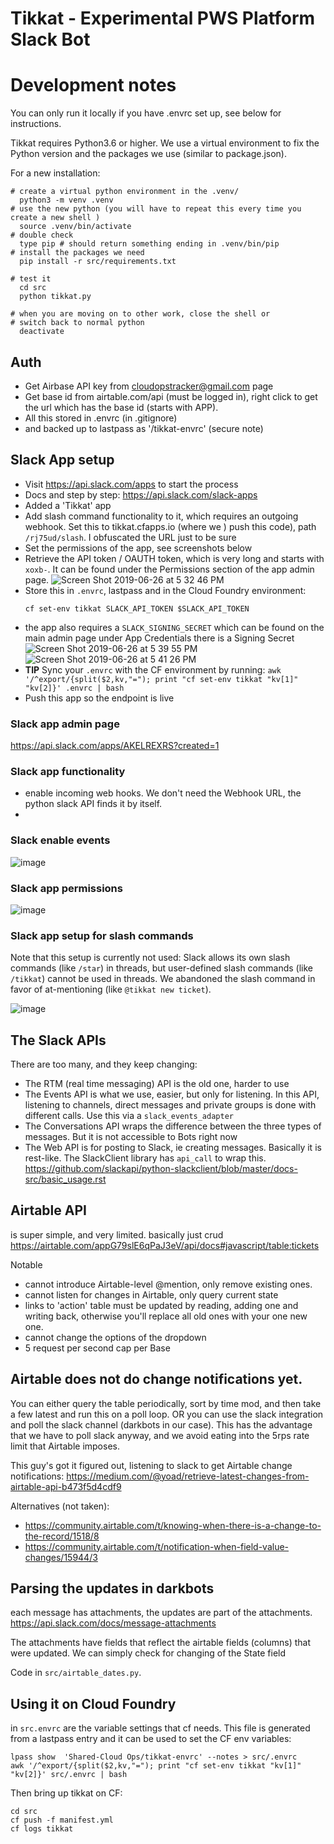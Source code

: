 # Tikkat - Experimental PWS Platform Slack Bot



# Development notes

You can only run it locally if you have .envrc set up, see below for instructions. 

Tikkat requires Python3.6 or higher.  We use a virtual environment to fix the Python version and the 
packages we use (similar to package.json).  

For a new installation:
```
# create a virtual python environment in the .venv/
  python3 -m venv .venv  
# use the new python (you will have to repeat this every time you create a new shell )
  source .venv/bin/activate
# double check
  type pip # should return something ending in .venv/bin/pip
# install the packages we need
  pip install -r src/requirements.txt  
  
# test it
  cd src
  python tikkat.py

# when you are moving on to other work, close the shell or
# switch back to normal python
  deactivate
```



## Auth

- Get Airbase API key from cloudopstracker@gmail.com  page  
- Get base id from airtable.com/api (must be logged in), right click to get the url which
has the base id (starts with APP).
- All this stored in .envrc (in .gitignore)
- and backed up to lastpass as '/tikkat-envrc' (secure note)


## Slack App setup

- Visit https://api.slack.com/apps  to start the process
- Docs and step by step: https://api.slack.com/slack-apps
- Added a 'Tikkat' app
- Add slash command functionality to it, which requires an outgoing webhook.  Set this to tikkat.cfapps.io (where we )
  push this code), path `/rj75ud/slash`.  I obfuscated the URL just to be sure
- Set the permissions of the app, see screenshots below
- Retrieve the API token / OAUTH token, which is very long and starts with `xoxb-`. It can be found under the Permissions section of the app admin page.
  ![Screen Shot 2019-06-26 at 5 32 46 PM](https://user-images.githubusercontent.com/4021445/60224759-abd58b00-9838-11e9-8fde-d87b07794099.png)
- Store this in `.envrc`, lastpass and in the 
  Cloud Foundry environment:
  ```
  cf set-env tikkat SLACK_API_TOKEN $SLACK_API_TOKEN
  ```
- the app also requires a `SLACK_SIGNING_SECRET` which can be found on the main admin page under App Credentials there is a Signing Secret
  ![Screen Shot 2019-06-26 at 5 39 55 PM](https://user-images.githubusercontent.com/4021445/60224900-69607e00-9839-11e9-9a01-3ae8e6a5981c.png)
  ![Screen Shot 2019-06-26 at 5 41 26 PM](https://user-images.githubusercontent.com/4021445/60224957-a2005780-9839-11e9-8a31-f75499229bb7.png)
- **TIP** Sync your `.envrc` with the CF environment by running:
   `awk '/^export/{split($2,kv,"="); print "cf set-env tikkat "kv[1]" "kv[2]}' .envrc | bash`
- Push this app so the endpoint is live


### Slack app admin page
https://api.slack.com/apps/AKELREXRS?created=1


### Slack app functionality

- enable incoming web hooks.  We don't need the Webhook URL, the python slack API finds it by itself. 
- 

### Slack enable events

![image](./docs/slack-event-listening-settings.png)

### Slack app permissions

![image](./docs/Slack-app-permission-list.png)

### Slack app setup for slash commands

Note that this setup is currently not used:  Slack allows its own slash commands (like `/star`) in threads, but user-defined slash commands (like `/tikkat`) 
cannot be used in threads.  We abandoned the slash command in favor of at-mentioning (like `@tikkat new ticket`). 

![image](./docs/tikkat-slash-command.png)

## The Slack APIs

There are too many, and they keep changing:
- The RTM (real time messaging) API is the old one, harder to use
- The Events API is what we use, easier, but only for listening.  In this API, listening to channels, direct messages and private groups is done with different calls.  Use this via a `slack_events_adapter`
- The Conversations API wraps the difference between the three types of messages.  But it is not accessible to Bots right now
- The Web API is for posting to Slack, ie creating messages.  Basically it is rest-like.  The SlackClient library has `api_call` to wrap this.  https://github.com/slackapi/python-slackclient/blob/master/docs-src/basic_usage.rst


## Airtable API 
is super simple, and very limited.  basically just crud
https://airtable.com/appG79slE6qPaJ3eV/api/docs#javascript/table:tickets


Notable
- cannot introduce Airtable-level @mention, only remove existing ones.
- cannot listen for changes in Airtable, only query current state
- links to 'action' table must be updated by reading, adding one and
  writing back, otherwise you'll replace all old ones with your one
  new one.
- cannot change the options of the dropdown
- 5 request per second cap per Base


## Airtable does not do change notifications yet.  
You can either query the table periodically, sort by time mod, and then take a few
latest and run this on a poll loop.
OR you can use the slack integration and poll the slack channel
(darkbots in our case).  This has the advantage that we have to poll
slack anyway, and we avoid eating into the 5rps rate limit that
Airtable imposes.

This guy's got it figured out, listening to slack to get Airtable change notifications:
https://medium.com/@yoad/retrieve-latest-changes-from-airtable-api-b473f5d4cdf9


Alternatives (not taken):
- https://community.airtable.com/t/knowing-when-there-is-a-change-to-the-record/1518/8
- https://community.airtable.com/t/notification-when-field-value-changes/15944/3


## Parsing the updates in darkbots

each message has attachments, the updates are part of the attachments.
https://api.slack.com/docs/message-attachments

The attachments have fields that reflect the airtable fields (columns) that were updated.  We can
simply check for changing of the State field

Code in `src/airtable_dates.py`.


## Using it on Cloud Foundry

in `src.envrc` are the variable settings that cf needs.  This file is generated from a lastpass entry and it can be used to set the CF env variables:
```
lpass show  'Shared-Cloud Ops/tikkat-envrc' --notes > src/.envrc
awk '/^export/{split($2,kv,"="); print "cf set-env tikkat "kv[1]" "kv[2]}' src/.envrc | bash
```


Then bring up tikkat on CF:
```
cd src 
cf push -f manifest.yml 
cf logs tikkat
```



